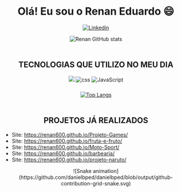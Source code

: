 
 <h1 style="text-align:center">Olá! Eu sou o Renan Eduardo 😄</h1>

<div style="text-align:center">

[![Linkedin](https://img.shields.io/badge/LinkedIn-0077B5?style=for-the-badge&logo=linkedin&logoColor=white)](https://www.linkedin.com/in/renan-ragazon-8a3184212/)

![Renan GitHub stats](https://github-readme-stats.vercel.app/api?username=renan600&show_icons=true&theme=radical)

</div>

<div style="text-align:center"><h2 style="text-transform: uppercase; padding-top: 20px;">Tecnologias que Utilizo no meu dia</h2>
    <img atl="html"  src="https://img.shields.io/badge/HTML5-E34F26?style=for-the-badge&logo=html5&logoColor=white">
    <img alt="css" src="https://img.shields.io/badge/CSS3-1572B6?style=for-the-badge&logo=css3&logoColor=white">
    <img alt="JavaScript" src="https://img.shields.io/badge/JavaScript-F7DF1E?style=for-the-badge&logo=javascript&logoColor=black">

    
</div>

<div style="text-align:center; padding-top:10px;">

[![Top Langs](https://github-readme-stats.vercel.app/api/top-langs/?username=renan600&layout=compact)](https://github.com/renan600/github-readme-stats)
</div>

<div>
<h2 style="text-align:center; padding-top: 20px; text-transform: uppercase;" >Projetos já realizados</h2>

<ul>
<li>Site: <a href="https://renan600.github.io/Projeto-Games/" target="_blank">https://renan600.github.io/Projeto-Games/</a></li>
<li>Site: <a href="https://renan600.github.io/fruta-e-fruto/" target="_blank">https://renan600.github.io/fruta-e-fruto/</a></li>
<li>Site: <a href="https://renan600.github.io/Moto-Sport/" target="_blank">https://renan600.github.io/Moto-Sport/</a></li>
<li>Site: <a href="https://renan600.github.io/barbearia/" target="_blank">https://renan600.github.io/barbearia/</a></li>
<li>Site: <a href="https://renan600.github.io/projeto-naruto/" target="_blank">https://renan600.github.io/projeto-naruto/</a></li>
</ul>
</div>

<div align="center">
  ![Snake animation](https://github.com/danielbped/danielbped/blob/output/github-contribution-grid-snake.svg)
</div>

